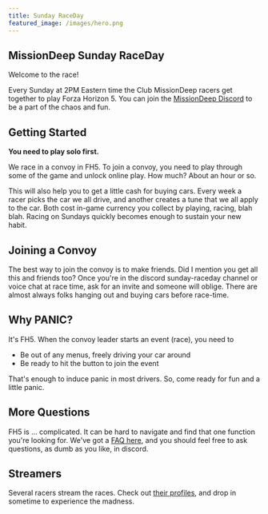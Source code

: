 ```yaml
---
title: Sunday RaceDay
featured_image: /images/hero.png
---
```


## MissionDeep Sunday RaceDay

Welcome to the race!

Every Sunday at 2PM Eastern time the Club MissionDeep racers get together
to play Forza Horizon 5.
You can join the [MissionDeep Discord](https://t.co/uQa7fOuaKp) to be a
part of the chaos and fun.

## Getting Started

**You need to play solo first.**

We race in a convoy in FH5. To join a convoy, you need to play through
some of the game and unlock online play. How much? About an hour or so.

This will also help you to get a little cash for buying cars. Every
week a racer picks the car we all drive, and another creates a tune
that we all apply to the car. Both cost in-game currency you collect
by playing, racing, blah blah. Racing on Sundays quickly becomes enough to
sustain your new habit.

## Joining a Convoy

The best way to join the convoy is to make friends. Did I mention you
get all this and friends too? Once you're in the discord sunday-raceday
channel or voice chat at race time, ask for an invite and someone will
oblige. There are almost always folks hanging out and buying cars before
race-time.

## Why PANIC?

It's FH5. When the convoy leader starts an event (race), you need to 

- Be out of any menus, freely driving your car around
- Be ready to hit the button to join the event

That's enough to induce panic in most drivers.
So, come ready for fun and a little panic.

## More Questions

FH5 is ... complicated. It can be hard to navigate and find that one
function you're looking for. We've got a [FAQ here](faq), and you should
feel free to ask questions, as dumb as you like, in discord.

## Streamers

Several racers stream the races. Check out [their profiles](streamers),
and drop in sometime to experience the madness.
